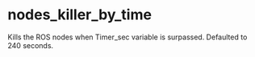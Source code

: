 # nodes_killer_by_time
Kills the ROS nodes when Timer_sec variable is surpassed. Defaulted to 240 seconds.
